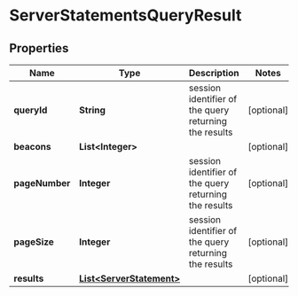 
# ServerStatementsQueryResult

## Properties
Name | Type | Description | Notes
------------ | ------------- | ------------- | -------------
**queryId** | **String** | session identifier of the query returning the results  |  [optional]
**beacons** | **List&lt;Integer&gt;** |  |  [optional]
**pageNumber** | **Integer** | session identifier of the query returning the results  |  [optional]
**pageSize** | **Integer** | session identifier of the query returning the results  |  [optional]
**results** | [**List&lt;ServerStatement&gt;**](ServerStatement.md) |  |  [optional]



